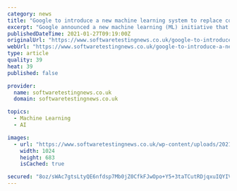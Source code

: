 ```yaml
---
category: news
title: "Google to introduce a new machine learning system to replace cookies"
excerpt: "Google announced a new machine learning (ML) initiative that seeks to replace cookies with a privacy-first alternative called Federated Learning of Cohorts (FLoC). The FLoC system should allow businesses to send ads to groups of customers instead of specific individuals."
publishedDateTime: 2021-01-27T09:19:00Z
originalUrl: "https://www.softwaretestingnews.co.uk/google-to-introduce-a-new-machine-learning-system-to-replace-cookies/"
webUrl: "https://www.softwaretestingnews.co.uk/google-to-introduce-a-new-machine-learning-system-to-replace-cookies/"
type: article
quality: 39
heat: 39
published: false

provider:
  name: softwaretestingnews.co.uk
  domain: softwaretestingnews.co.uk

topics:
  - Machine Learning
  - AI

images:
  - url: "https://www.softwaretestingnews.co.uk/wp-content/uploads/2021/01/benjamin-dada-EDZTb2SQ6j0-unsplash-1024x683.jpg"
    width: 1024
    height: 683
    isCached: true

secured: "8oz/sWAc7gtsLtyQE6nfdsp7Mb0jZ0CfkFJwOpo+Y5+3taTCutRDjqxuIQYIVAPWtPpFNeEsCgk7AskG+CyczlGabWhSF+MvPd1O9yoxRo6+UHjQFKhDCr0I3Y4C5InnhsTUgyjN9M0Uk+m573aLt2mgAVyP7XJO04TlWdNBG1uasYxWia4xFU85O9sA0ksbY/fbh/QZA19PBK/esxAIZQhOAnvNwjanSs0WE3fqTQ0HSxbqmNdTz0erf3zxHvZjyzeuj/+xkEX9P68M3bsX6oh6ylao4jA7Bw40yUGmfl46v/1bI17AuqTVv6TOo59UMIh/mTG4hgECUQj93JBK26AVeX3HFYHPx4WfDR4gmeo=;MTAuSxXjN4mA7/C+09lR/w=="
---
```


